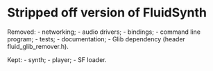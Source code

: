 
# Stripped off version of FluidSynth

Removed:
	- networking;
	- audio drivers;
	- bindings;
	- command line program;
	- tests;
	- documentation;
	- Glib dependency (header fluid_glib_remover.h).

Kept:
	- synth;
	- player;
	- SF loader.
